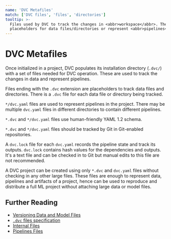 ```yaml
---
name: 'DVC Metafiles'
match: ['DVC files', 'files', 'directories']
tooltip: >-
  Files used by DVC to track the changes in <abbr>workspace</abbr>. They can be
  placeholders for data files/directories or represent <abbr>pipelines</abbr>.
---
```


<!--
Mention codification? + link to /doc/use-cases/versioning-data-and-model-files
-->

# DVC Metafiles

Once initialized in a <abbr>project</abbr>, DVC populates its installation
directory (`.dvc/`) with a set of files needed for DVC operation. These are used
to track the changes in data and represent <abbr>pipelines</abbr>.

Files ending with the `.dvc` extension are placeholders to track data files and
directories. There is a `.dvc` file for each data file or directory being
tracked.

`*/dvc.yaml` files are used to represent <abbr>pipelines</abbr> in the
<abbr>project</abbr>. There may be multiple `dvc.yaml` files in different
directories to contain different pipelines.

`*.dvc` and `*/dvc.yaml` files use human-friendly YAML 1.2 schema.

`*.dvc` and `*/dvc.yaml` files should be tracked by Git in Git-enabled
repositories.

A `dvc.lock` file for each `dvc.yaml` records the pipeline state and track its
outputs. `dvc.lock` contains hash values for the <abbr>dependencies</abbr> and
<abbr>outputs</abbr>. It's a text file and can be checked in to Git but manual
edits to this file are not recommended.

A <abbr>DVC project</abbr> can be created using only `*.dvc` and `dvc.yaml`
files without checking in any other large files. These files are enough to
represent data, pipelines and artifacts of a project, hence can be used to
reproduce and distribute a full ML project without attaching large data or model
files.

## Further Reading

- [Versioning Data and Model Files](/doc/uses-cases/versioning-data-and-model-files/)
- [`.dvc` files specification](/doc/project-structure/dvc-files.md)
- [Internal Files](/doc/project-structure/internal-files.md)
- [Pipelines Files](/doc/project-structure/pipelines-files.md)
